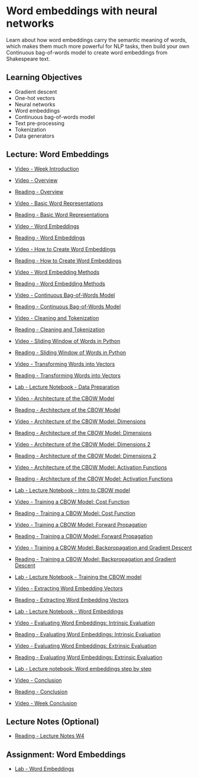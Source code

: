 # Word embeddings with neural networks

Learn about how word embeddings carry the semantic meaning of words, which makes them much more powerful for NLP tasks, then build your own Continuous bag-of-words model to create word embeddings from Shakespeare text.

## Learning Objectives

- Gradient descent
- One-hot vectors
- Neural networks
- Word embeddings
- Continuous bag-of-words model
- Text pre-processing
- Tokenization
- Data generators

## Lecture: Word Embeddings

- [Video - Week Introduction](https://www.coursera.org/learn/probabilistic-models-in-nlp/lecture/rOjVO/week-introduction)

- [Video - Overview](https://www.coursera.org/learn/probabilistic-models-in-nlp/lecture/4k0An/overview)

- [Reading - Overview](https://www.coursera.org/learn/probabilistic-models-in-nlp/supplement/Zij4F/overview)

- [Video - Basic Word Representations](https://www.coursera.org/learn/probabilistic-models-in-nlp/lecture/Lkuce/basic-word-representations)

- [Reading - Basic Word Representations](https://www.coursera.org/learn/probabilistic-models-in-nlp/supplement/YY3Fl/basic-word-representations)

- [Video - Word Embeddings](https://www.coursera.org/learn/probabilistic-models-in-nlp/lecture/YC0Un/word-embeddings)

- [Reading - Word Embeddings](https://www.coursera.org/learn/probabilistic-models-in-nlp/supplement/VJeEP/word-embeddings)

- [Video - How to Create Word Embeddings](https://www.coursera.org/learn/probabilistic-models-in-nlp/lecture/a6J0B/how-to-create-word-embeddings)

- [Reading - How to Create Word Embeddings](https://www.coursera.org/learn/probabilistic-models-in-nlp/supplement/d57hd/how-to-create-word-embeddings)

- [Video - Word Embedding Methods](https://www.coursera.org/learn/probabilistic-models-in-nlp/lecture/wxlIv/word-embedding-methods)

- [Reading - Word Embedding Methods](https://www.coursera.org/learn/probabilistic-models-in-nlp/supplement/tI0jL/word-embedding-methods)

- [Video - Continuous Bag-of-Words Model](https://www.coursera.org/learn/probabilistic-models-in-nlp/lecture/hW72r/continuous-bag-of-words-model)

- [Reading - Continuous Bag-of-Words Model](https://www.coursera.org/learn/probabilistic-models-in-nlp/supplement/FD4DO/continuous-bag-of-words-model)

- [Video - Cleaning and Tokenization](https://www.coursera.org/learn/probabilistic-models-in-nlp/lecture/LnHR0/cleaning-and-tokenization)

- [Reading - Cleaning and Tokenization](https://www.coursera.org/learn/probabilistic-models-in-nlp/supplement/2gS0p/cleaning-and-tokenization)

- [Video - Sliding Window of Words in Python](https://www.coursera.org/learn/probabilistic-models-in-nlp/lecture/GrY5v/sliding-window-of-words-in-python)

- [Reading - Sliding Window of Words in Python](https://www.coursera.org/learn/probabilistic-models-in-nlp/supplement/nXUrW/sliding-window-of-words-in-python)

- [Video - Transforming Words into Vectors](https://www.coursera.org/learn/probabilistic-models-in-nlp/lecture/gCkdx/transforming-words-into-vectors)

- [Reading - Transforming Words into Vectors](https://www.coursera.org/learn/probabilistic-models-in-nlp/supplement/n2LS9/transforming-words-into-vectors)

- [Lab - Lecture Notebook - Data Preparation](./Labs/C2_W4_lecture_nb_1_data_prep.ipynb)

- [Video - Architecture of the CBOW Model](https://www.coursera.org/learn/probabilistic-models-in-nlp/lecture/UiH4B/architecture-of-the-cbow-model)

- [Reading - Architecture of the CBOW Model](https://www.coursera.org/learn/probabilistic-models-in-nlp/supplement/GTYeE/architecture-for-the-cbow-model)

- [Video - Architecture of the CBOW Model: Dimensions](https://www.coursera.org/learn/probabilistic-models-in-nlp/lecture/2iBbs/architecture-of-the-cbow-model-dimensions)

- [Reading - Architecture of the CBOW Model: Dimensions](https://www.coursera.org/learn/probabilistic-models-in-nlp/supplement/l1ucn/architecture-of-the-cbow-model-dimensions)

- [Video - Architecture of the CBOW Model: Dimensions 2](https://www.coursera.org/learn/probabilistic-models-in-nlp/lecture/bUzQu/architecture-of-the-cbow-model-dimensions-2)

- [Reading - Architecture of the CBOW Model: Dimensions 2](https://www.coursera.org/learn/probabilistic-models-in-nlp/supplement/0kvxU/architecture-of-the-cbow-model-dimensions)

- [Video - Architecture of the CBOW Model: Activation Functions](https://www.coursera.org/learn/probabilistic-models-in-nlp/lecture/DLyPe/architecture-of-the-cbow-model-activation-functions)

- [Reading - Architecture of the CBOW Model: Activation Functions](https://www.coursera.org/learn/probabilistic-models-in-nlp/supplement/WqIgG/architecture-of-the-cbow-model-activation-functions)

- [Lab - Lecture Notebook - Intro to CBOW model](./Labs/C2_W4_lecture_nb_2_intro_to_CBOW.ipynb)

- [Video - Training a CBOW Model: Cost Function](https://www.coursera.org/learn/probabilistic-models-in-nlp/lecture/N1pEX/training-a-cbow-model-cost-function)

- [Reading - Training a CBOW Model: Cost Function](https://www.coursera.org/learn/probabilistic-models-in-nlp/supplement/sfiuP/training-a-cbow-model-cost-function)

- [Video - Training a CBOW Model: Forward Propagation](https://www.coursera.org/learn/probabilistic-models-in-nlp/lecture/Vphwi/training-a-cbow-model-forward-propagation)

- [Reading - Training a CBOW Model: Forward Propagation](https://www.coursera.org/learn/probabilistic-models-in-nlp/supplement/sD7Jz/training-a-cbow-model-forward-propagation)

- [Video - Training a CBOW Model: Backpropagation and Gradient Descent](https://www.coursera.org/learn/probabilistic-models-in-nlp/lecture/mPJwt/training-a-cbow-model-backpropagation-and-gradient-descent)

- [Reading - Training a CBOW Model: Backpropagation and Gradient Descent](https://www.coursera.org/learn/probabilistic-models-in-nlp/supplement/EEbAq/training-a-cbow-model-backpropagation-and-gradient-descent)

- [Lab - Lecture Notebook - Training the CBOW model](./Labs/C2_W4_lecture_nb_3_training_the_CBOW.ipynb)

- [Video - Extracting Word Embedding Vectors](https://www.coursera.org/learn/probabilistic-models-in-nlp/lecture/Py1VW/extracting-word-embedding-vectors)

- [Reading - Extracting Word Embedding Vectors](https://www.coursera.org/learn/probabilistic-models-in-nlp/supplement/effZO/extracting-word-embedding-vectors)

- [Lab - Lecture Notebook - Word Embeddings](./Labs/C2_W4_lecture_nb_4_word_embeddings_hands_on.ipynb)

- [Video - Evaluating Word Embeddings: Intrinsic Evaluation](https://www.coursera.org/learn/probabilistic-models-in-nlp/lecture/BELqR/evaluating-word-embeddings-intrinsic-evaluation)

- [Reading - Evaluating Word Embeddings: Intrinsic Evaluation](https://www.coursera.org/learn/probabilistic-models-in-nlp/supplement/b26Xq/evaluating-word-embeddings-intrinsic-evaluation)

- [Video - Evaluating Word Embeddings: Extrinsic Evaluation](https://www.coursera.org/learn/probabilistic-models-in-nlp/lecture/SEJkb/evaluating-word-embeddings-extrinsic-evaluation)

- [Reading - Evaluating Word Embeddings: Extrinsic Evaluation](https://www.coursera.org/learn/probabilistic-models-in-nlp/supplement/np9nb/evaluating-word-embeddings-extrinsic-evaluation)

- [Lab - Lecture notebook: Word embeddings step by step](./Labs/C2_W4_lecture_nb_5_word_embeddings_step_by_step.ipynb)

- [Video - Conclusion](https://www.coursera.org/learn/probabilistic-models-in-nlp/lecture/r7XXs/conclusion)

- [Reading - Conclusion](https://www.coursera.org/learn/probabilistic-models-in-nlp/supplement/aIneD/conclusion)

- [Video - Week Conclusion](https://www.coursera.org/learn/probabilistic-models-in-nlp/lecture/FRqTy/week-conclusion)

## Lecture Notes (Optional)

- [Reading - Lecture Notes W4](./Readings/C2_W4.pdf)

## Assignment: Word Embeddings

- [Lab - Word Embeddings](./Labs/C2_W4_Assignment.ipynb)
